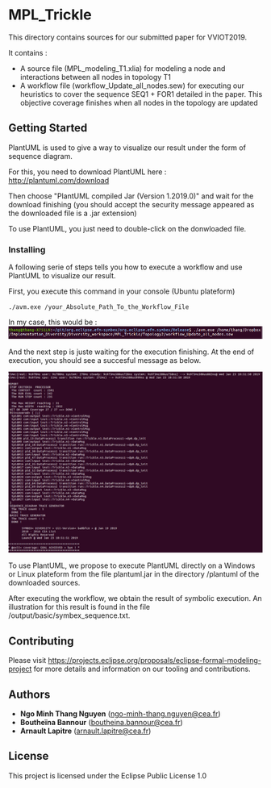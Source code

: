 # MPL_Trickle

This directory contains sources for our submitted paper for VVIOT2019.

It contains : 
- A source file (MPL_modeling_T1.xlia) for modeling a node and interactions between all nodes in topology T1
- A workflow file (workflow_Update_all_nodes.sew) for executing our heuristics to cover the sequence SEQ1 + FOR1 detailed in the paper. This objective coverage finishes when all nodes in the topology are updated


## Getting Started

PlantUML is used to give a way to visualize our result under the form of sequence diagram. 

For this, you need to download PlantUML here : http://plantuml.com/download

Then choose "PlantUML compiled Jar (Version 1.2019.0)" and wait for the download finishing (you should accept the security message appeared as the downloaded file is a .jar extension)

To use PlantUML, you just need to double-click on the donwloaded file.

### Installing

A following serie of steps tells you how to execute a workflow and use PlantUML to visualize our result.

First, you execute this command in your console (Ubuntu plateform)

```
./avm.exe /your_Absolute_Path_To_the_Workflow_File
```
In my case, this would be : 
![alt text](https://github.com/ngo-minh-thang-nguyen/MPL_Trickle/blob/master/Commande.png)

And the next step is juste waiting for the execution finishing.
At the end of execution, you should see a succesful message as below.

![alt text](https://github.com/ngo-minh-thang-nguyen/MPL_Trickle/blob/master/Result.png)


To use PlantUML, we propose to execute PlantUML directly on a Windows or Linux plateform from the file plantuml.jar in the directory /plantuml of the downloaded sources.

After executing the workflow, we obtain the result of symbolic execution. An illustration for this result is found in the file /output/basic/symbex_sequence.txt.


## Contributing

Please visit https://projects.eclipse.org/proposals/eclipse-formal-modeling-project for more details and information on our tooling and contributions.


## Authors

* **Ngo Minh Thang Nguyen** (ngo-minh-thang.nguyen@cea.fr)
* **Boutheïna Bannour** (boutheina.bannour@cea.fr)
* **Arnault Lapitre** (arnault.lapitre@cea.fr)

## License

This project is licensed under the Eclipse Public License 1.0

